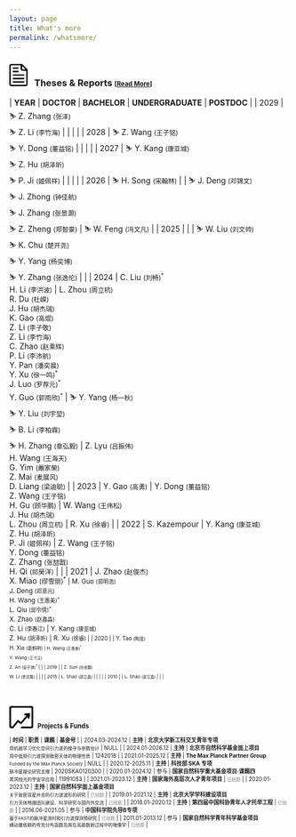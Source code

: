 ```yaml
---
layout: page
title: What's more
permalink: /whatsmore/
---
```


<style>
table {
  font-family: arial, sans-serif;
  border-collapse: collapse;
  width: 100%;
}

td, th {
  border: 1px solid #dddddd;
  text-align: left;
  padding: 8px;
}

tr:nth-child(odd) {
  background-color: #dddddd;
}
</style>

### <img src="report.png" style="height:40px;"> &nbsp; <b>Theses & Reports</b> <small><small>[[Read More](/docs/theses)]</small></small> 

| **YEAR** | **DOCTOR** | **BACHELOR** | **UNDERGRADUATE** | **POSTDOC** |
| 2029 | &#9975; Z. Zhang <small>(张泽)</small><br>&#9975; Z. Li <small>(李竹海)</small> | | | |
| 2028 | &#9975; Z. Wang <small>(王子铭)</small><br>&#9975; Y. Dong <small>(董益铭)</small> | | | |
| 2027 | &#9975; Y. Kang <small>(康亚城)</small><br>&#9975; Z. Hu <small>(胡泽昕)</small><br>&#9975; P. Ji <small>(姬佩祥)</small> | | | |
| 2026 | &#9975; H. Song <small>(宋翰林)</small> | | &#9975; J. Deng <small>(邓锦文)</small><br>&#9975; J. Zhong <small>(钟佳航)</small><br>&#9975; J. Zhang <small>(张景灏)</small><br>&#9975; Z. Zheng <small>(郑智豪)</small> | &#9975; W. Feng <small>(冯文凡)</small> |
| 2025 | | | &#9975; W. Liu <small>(刘文帅)</small><br>&#9975; K. Chu <small>(楚开尧)</small><br>&#9975; Y. Yang <small>(杨奕博)</small><br>&#9975; Y. Zhang <small>(张逸伦)</small> | |
| 2024 | C. Liu <small>(刘畅)<sup>$\ast$</sup></small><br>H. Li <small>(李洪波)</small> | L. Zhou <small>(周立杭)</small><br>R. Du <small>(杜嵘)</small><br>J. Hu <small>(胡杰瑞)</small><br>K. Gao <small>(高焜)</small><br>Z. Li <small>(李子敬)</small><br>Z. Li <small>(李竹海)</small><br>C. Zhao <small>(赵乘辉)</small><br>P. Li <small>(李沛航)</small><br>Y. Pan <small>(潘奕晨)</small><br>Y. Xu <small>(徐一鸣)<sup>$\ast$</sup></small><br>J. Luo <small>(罗荐元)<sup>$\ast$</sup></small><br>Y. Guo <small>(郭雨欣)<sup>$\ast$</sup></small> | &#9975; Y. Yang <small>(杨一秋)</small><br>&#9975; Y. Liu <small>(刘宇堃)</small><br>&#9975; B. Li <small>(李柏霖)</small><br>&#9975; H. Zhang <small>(章弘毅)</small> | Z. Lyu <small>(吕振伟)</small><br>H. Wang <small>(王海天)</small><br>G. Yim <small>(嚴家榮)</small><br>Z. Mai <small>(麦展风)</small><br>D. Liang <small>(梁迪聪)</small> |
| 2023 | Y. Gao <small>(高勇)</small> | Y. Dong <small>(董益铭)</small><br>Z. Wang <small>(王子铭)</small><br>H. Gu <small>(顾华鹏)</small> |  W. Wang <small>(王伟松)</small><br>J. Hu <small>(胡杰瑞)</small><br>L. Zhou <small>(周立杭)</small> | R. Xu <small>(徐睿)</small> |
| 2022 | S. Kazempour | Y. Kang <small>(康亚城)</small><br>Z. Hu <small>(胡泽昕)</small><br>P. Ji <small>(姬佩祥)</small> |  Z. Wang <small>(王子铭)</small><br>Y. Dong <small>(董益铭)</small><br>Z. Zhang <small>(张喆戬)</small><br>H. Qi <small>(祁昊洋)</small> | |
| 2021 | J. Zhao <small>(赵俊杰)</small><br>X. Miao <small>(缪雪丽)<sup>$\ast$</sup> | M. Guo <small>(郭明浩)</small><br>J. Deng <small>(邓景元)</small><br>H. Wang <small>(王惠美)<sup>$\ast$</sup></small><br>L. Qiu <small>(邱令倩)<sup>$\ast$</sup></small><br>X. Zhao <small>(赵鑫淼)</small><br>C. Li <small>(李春江)</small> | Y. Kang <small>(康亚城)</small><br>Z. Hu <small>(胡泽昕)</small> | R. Xu <small>(徐睿) |
| 2020 | | Y. Tao <small>(陶昱)</small><br>H. Xia <small>(夏鹤明) | H. Wang <small>(王惠美)<sup>$\ast$</sup></small><br>Y. Wang <small>(王弋尘)</small><br>Z. An <small>(安子訸)<sup>$\ast$</sup></small> | |
| 2019 | | Z. Sun <small>(孙忠鹏)</small><br>W. Li <small>(李汶隆)</small> | | |
| 2015 | L. Shao <small>(邵立晶)</small> | | | |
| 2010 | | L. Shao <small>(邵立晶)</small> |  | |

<br>
<p></p>

### <img src="funds.png" style="height:40px;"> &nbsp; <b>Projects & Funds</b>

| **时间** | **职责** | **课题** | **基金号** | 
| 2024.03-2024.12 | **主持** | **北京大学新工科交叉青年专项** <br> <small> 用机器学习优化空间引力波的搜寻与参数估计</small> | NULL |
| 2024.01-2026.12 | **主持** | **北京市自然科学基金面上项目** <br> <small> 用中低频引力波探测致密天体的物理性质</small> | 1242018 |
| 2021.01-2025.12 | **主持** | **The Max Planck Partner Group** <br> <small> Funded by the Max Planck Society</small> | NULL |
| 2020.12-2025.11 | **主持** | **科技部 SKA 专项** <br> <small> 脉冲星理论研究支撑</small> | 2020SKA0120300 |
| 2020.01-2024.12 | 参与 | **国家自然科学重大基金项目·课题四** <br> <small> 黑洞烛光的宇宙学应用 </small> | 11991053 |
| 2021.01-2023.12 | **主持** | **国家海外高层次人才青年项目** | <font color="gray"><small>已结题</small></font> |
| 2020.01-2023.12 | **主持** | **国家自然科学面上基金项目** <br> <small> 关于致密双星并合的引力波波形的研究</small> | <font color="gray"><small>已结题</small></font> |
| 2019.01-2021.12 | **主持** | **北京大学学科建设项目** <br> <small> 引力天体物理团队建设、科学研究与国内外交流</small> | <font color="gray"><small>已结题</small></font> |
| 2018.01-2020.12 | **主持** | **第四届中国科协青年人才托举工程** | <font color="gray"><small>已结题</small></font> |
| 2016.06-2021.05 | 参与 | **中国科学院先导B专项** <br> <small> 基于FAST的脉冲星测时和引力波探测预研究 </small> | <font color="gray"><small>已结题</small></font> |
| 2011.01-2013.12 | 参与 | **国家自然科学青年科学基金项目** <br> <small> 横动量依赖的夸克分布函数及其在高能散射过程中的唯像学 </small> | <font color="gray"><small>已结题</small></font> |

<!-- | 2024.05-2026.12 | **指导**<br> <small><small>王子铭 | **国家自然科学基金青年学生基础研究项目（博士研究生）** <br> <small> 空间引力波探测的数据分析方法拓展</small> | 123B2043 | -->
<!-- | 2023.12-2025.04 | **指导**<br> <small><small>刘宇堃 | **北京市自然科学基金本科生启研计划** <br> <small> 多信使天文学时代下研究暗物质对中子星结构的影响</small> | QY23009 | -->
<!-- | 2018.09-2018.12 | **主持** | **北京大学新聘学术人员科研启动经费** | NULL | -->

<br>
<p></p>

<script type="text/x-mathjax-config">
  MathJax.Hub.Config({
    tex2jax: {
      inlineMath: [ ['$','$'] ],
      processEscapes: true
    }
  });
</script>
<script type="text/javascript" src="https://cdn.mathjax.org/mathjax/latest/MathJax.js?config=TeX-AMS-MML_HTMLorMML">
</script>
